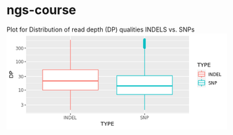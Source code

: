 # ngs-course


Plot for Distribution of read depth (DP) qualities INDELS vs. SNPs
![task_4-RPlot.png](https://github.com/mameyoo/ngs-course/blob/main/task_4-RPlot.png)
